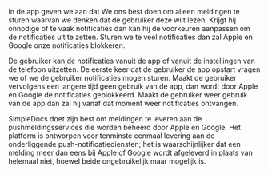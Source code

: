 In de app geven we aan dat We ons best doen om alleen meldingen te sturen waarvan we denken dat de gebruiker deze wilt
lezen. Krijgt hij onnodige of te vaak notificaties dan kan hij de voorkeuren aanpassen om de notificaties uit te zetten. 
Sturen we te veel notificaties dan zal Apple en Google onze notificaties blokkeren.

De gebruiker kan de notificaties vanuit de app of vanuit de instellingen van de telefoon uitzetten. De eerste keer 
dat de gebruiker de app opstart vragen we of we de gebruiker notificaties mogen sturen. Maakt de gebruiker vervolgens 
een langere tijd geen gebruik van de app, dan wordt door Apple en Google de notificaties geblokkeerd. Maakt de gebruiker 
weer gebruik van de app dan zal hij vanaf dat moment weer notificaties ontvangen.

SimpleDocs doet zijn best om meldingen te leveren aan de pushmeldingsservices die worden beheerd door Apple en Google.
Het platform is ontworpen voor tenminste eenmaal levering aan de onderliggende push-notificatiediensten;
het is waarschijnlijker dat een melding meer dan eens bij Apple of Google wordt afgeleverd in plaats van helemaal niet,
hoewel beide ongebruikelijk maar mogelijk is.